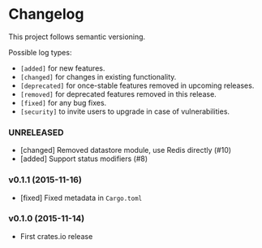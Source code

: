 # Changelog

This project follows semantic versioning.

Possible log types:

- `[added]` for new features.
- `[changed]` for changes in existing functionality.
- `[deprecated]` for once-stable features removed in upcoming releases.
- `[removed]` for deprecated features removed in this release.
- `[fixed]` for any bug fixes.
- `[security]` to invite users to upgrade in case of vulnerabilities.


### UNRELEASED

- [changed] Removed datastore module, use Redis directly (#10)
- [added] Support status modifiers (#8)

### v0.1.1 (2015-11-16)

- [fixed] Fixed metadata in `Cargo.toml`

### v0.1.0 (2015-11-14)

- First crates.io release
